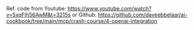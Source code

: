 Ref. code from Youtube: https://www.youtube.com/watch?v=5xqFjh56AwM&t=3215s
or Github: https://github.com/daveebbelaar/ai-cookbook/tree/main/mcp/crash-course/4-openai-integration
